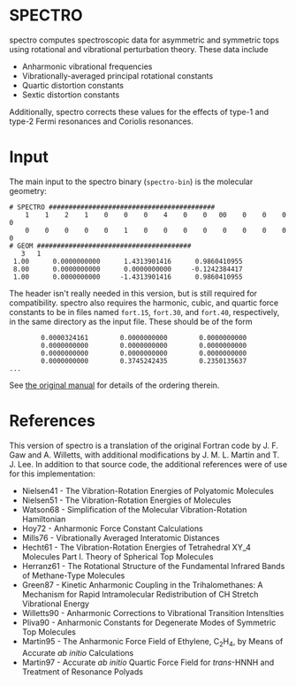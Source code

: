 # SPECTRO
spectro computes spectroscopic data for asymmetric and 
symmetric tops using rotational and vibrational perturbation theory. These data include
- Anharmonic vibrational frequencies
- Vibrationally-averaged principal rotational constants
- Quartic distortion constants
- Sextic distortion constants

Additionally, spectro corrects these values for the effects of type-1 and type-2 Fermi resonances
and Coriolis resonances.

# Input
The main input to the spectro binary (`spectro-bin`) is the molecular geometry:
```text
# SPECTRO ##########################################
    1    1    2    1    0    0    0    4    0    0   00    0    0    0    0
    0    0    0    0    0    1    0    0    0    0    0    0    0    0    0
# GEOM #######################################
   3   1
 1.00      0.0000000000      1.4313901416      0.9860410955
 8.00      0.0000000000      0.0000000000     -0.1242384417
 1.00      0.0000000000     -1.4313901416      0.9860410955
```
The header isn't really needed in this version, but is still required for compatibility. 
spectro also requires the harmonic, cubic, and quartic force constants to be in files named
`fort.15`, `fort.30`, and `fort.40`, respectively, in the same directory as the input file.
These should be of the form
```text
        0.0000324161        0.0000000000        0.0000000000
        0.0000000000        0.0000000000        0.0000000000
        0.0000000000        0.0000000000        0.0000000000
        0.0000000000        0.3745242435        0.2350135637
...
```
See [the original manual](https://r410berry.com/static/media/spectro_manual.8f984ff8.pdf)
for details of the ordering therein.

# References
This version of spectro is a translation of the original Fortran code by
J. F. Gaw and A. Willetts, with additional modifications by J. M. L. Martin
and T. J. Lee. In addition to that source code, the additional references 
were of use for this implementation:
  - Nielsen41 - The Vibration-Rotation Energies of Polyatomic Molecules
  - Nielsen51 - The Vibration-Rotation Energies of Molecules
  - Watson68 - Simplification of the Molecular Vibration-Rotation Hamiltonian
  - Hoy72 - Anharmonic Force Constant Calculations
  - Mills76 - Vibrationally Averaged Interatomic Distances
  - Hecht61 - The Vibration-Rotation Energies of Tetrahedral XY_4 Molecules Part
    I. Theory of Spherical Top Molecules
  - Herranz61 - The Rotational Structure of the Fundamental Infrared Bands of
    Methane-Type Molecules
  - Green87 - Kinetic Anharmonic Coupling in the Trihalomethanes: A Mechanism
    for Rapid Intramolecular Redistribution of CH Stretch Vibrational Energy
  - Willetts90 - Anharmonic Corrections to Vibrational Transition Intenslties
  - Pliva90 - Anharmonic Constants for Degenerate Modes of Symmetric Top
    Molecules
  - Martin95 - The Anharmonic Force Field of Ethylene, C<sub>2</sub>H<sub>4</sub>, 
    by Means of Accurate *ab initio* Calculations
  - Martin97 - Accurate *ab initio* Quartic Force Field for *trans*-HNNH and Treatment
    of Resonance Polyads
